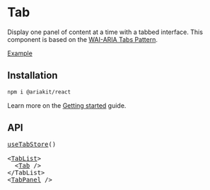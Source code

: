 # Tab

<p data-description>
  Display one panel of content at a time with a tabbed interface. This component is based on the <a href="https://www.w3.org/WAI/ARIA/apg/patterns/tabpanel/">WAI-ARIA Tabs Pattern</a>.
</p>

<a href="../examples/tab/index.tsx" data-playground>Example</a>

## Installation

```sh
npm i @ariakit/react
```

Learn more on the [Getting started](/guide/getting-started) guide.

## API

<pre data-api>
<a href="/apis/tab-store">useTabStore</a>()

&lt;<a href="/apis/tab-list">TabList</a>&gt;
  &lt;<a href="/apis/tab">Tab</a> /&gt;
&lt;/TabList&gt;
&lt;<a href="/apis/tab-panel">TabPanel</a> /&gt;
</pre>
